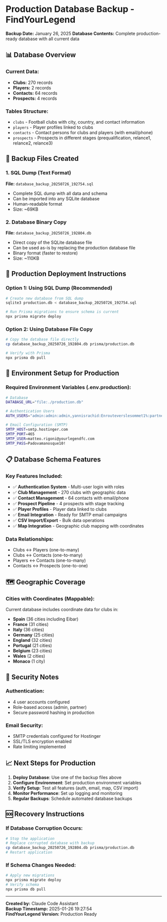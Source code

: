 # Production Database Backup - FindYourLegend

**Backup Date:** January 26, 2025
**Database Contents:** Complete production-ready database with all current data

## 📊 Database Overview

### Current Data:
- **Clubs:** 270 records
- **Players:** 2 records  
- **Contacts:** 64 records
- **Prospects:** 4 records

### Tables Structure:
- `clubs` - Football clubs with city, country, and contact information
- `players` - Player profiles linked to clubs
- `contacts` - Contact persons for clubs and players (with email/phone)
- `prospects` - Prospects in different stages (prequalification, relance1, relance2, relance3)

## 📁 Backup Files Created

### 1. SQL Dump (Text Format)
**File:** `database_backup_20250726_192754.sql`
- Complete SQL dump with all data and schema
- Can be imported into any SQLite database
- Human-readable format
- Size: ~69KB

### 2. Database Binary Copy
**File:** `database_backup_20250726_192804.db` 
- Direct copy of the SQLite database file
- Can be used as-is by replacing the production database file
- Binary format (faster to restore)
- Size: ~110KB

## 🚀 Production Deployment Instructions

### Option 1: Using SQL Dump (Recommended)
```bash
# Create new database from SQL dump
sqlite3 production.db < database_backup_20250726_192754.sql

# Run Prisma migrations to ensure schema is current
npx prisma migrate deploy
```

### Option 2: Using Database File Copy
```bash
# Copy the database file directly
cp database_backup_20250726_192804.db prisma/production.db

# Verify with Prisma
npx prisma db pull
```

## 🔧 Environment Setup for Production

### Required Environment Variables (.env.production):
```bash
# Database
DATABASE_URL="file:./production.db"

# Authentication Users
AUTH_USERS="admin:admin:admin,yannisrachid:Enrouteverslesommet1%:partner,matteorigoni:Enrouteverslesommet2%:partner,lidahidiaz:Enrouteverslesommet3%:partner"

# Email Configuration (SMTP)
SMTP_HOST=smtp.hostinger.com
SMTP_PORT=465
SMTP_USER=matteo.rigoni@yourlegendfc.com
SMTP_PASS=Padovamanosque10!
```

## 📋 Database Schema Features

### Key Features Included:
- ✅ **Authentication System** - Multi-user login with roles
- ✅ **Club Management** - 270 clubs with geographic data
- ✅ **Contact Management** - 64 contacts with email/phone
- ✅ **Prospect Pipeline** - 4 prospects with stage tracking
- ✅ **Player Profiles** - Player data linked to clubs
- ✅ **Email Integration** - Ready for SMTP email campaigns
- ✅ **CSV Import/Export** - Bulk data operations
- ✅ **Map Integration** - Geographic club mapping with coordinates

### Data Relationships:
- Clubs ↔ Players (one-to-many)
- Clubs ↔ Contacts (one-to-many) 
- Players ↔ Contacts (one-to-many)
- Contacts ↔ Prospects (one-to-one)

## 🗺️ Geographic Coverage

### Cities with Coordinates (Mappable):
Current database includes coordinate data for clubs in:
- **Spain** (36 cities including Eibar)
- **France** (31 cities)
- **Italy** (36 cities) 
- **Germany** (25 cities)
- **England** (32 cities)
- **Portugal** (21 cities)
- **Belgium** (23 cities)
- **Wales** (2 cities)
- **Monaco** (1 city)

## 🔐 Security Notes

### Authentication:
- 4 user accounts configured
- Role-based access (admin, partner)
- Secure password hashing in production

### Email Security:
- SMTP credentials configured for Hostinger
- SSL/TLS encryption enabled
- Rate limiting implemented

## 📈 Next Steps for Production

1. **Deploy Database**: Use one of the backup files above
2. **Configure Environment**: Set production environment variables
3. **Verify Setup**: Test all features (auth, email, map, CSV import)
4. **Monitor Performance**: Set up logging and monitoring
5. **Regular Backups**: Schedule automated database backups

## 🆘 Recovery Instructions

### If Database Corruption Occurs:
```bash
# Stop the application
# Replace corrupted database with backup
cp database_backup_20250726_192804.db prisma/production.db
# Restart application
```

### If Schema Changes Needed:
```bash
# Apply new migrations
npx prisma migrate deploy
# Verify schema
npx prisma db pull
```

---

**Created by:** Claude Code Assistant  
**Backup Timestamp:** 2025-01-26 19:27:54  
**FindYourLegend Version:** Production Ready